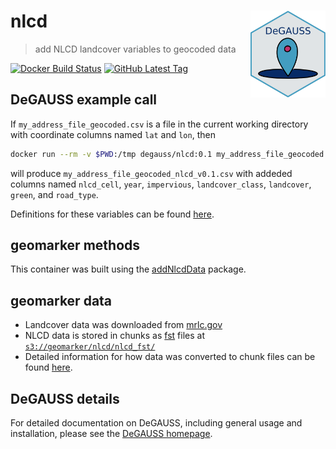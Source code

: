 # nlcd <a href='https://degauss-org.github.io/DeGAUSS/'> <img src='https://github.com/degauss-org/degauss_template/blob/master/DeGAUSS_hex.png' align='right' height='138.5' /></a>

> add NLCD landcover variables to geocoded data

[![Docker Build Status](https://img.shields.io/docker/automated/degauss/nlcd)](https://hub.docker.com/repository/docker/degauss/nlcd/tags)
[![GitHub Latest Tag](https://img.shields.io/github/v/tag/degauss-org/nlcd)](https://github.com/degauss-org/nlcd/releases)

## DeGAUSS example call

If `my_address_file_geocoded.csv` is a file in the current working directory with coordinate columns named `lat` and `lon`, then

```sh
docker run --rm -v $PWD:/tmp degauss/nlcd:0.1 my_address_file_geocoded.csv
```

will produce `my_address_file_geocoded_nlcd_v0.1.csv` with addeded columns named `nlcd_cell`, `year`, `impervious`,	`landcover_class`, `landcover`,	`green`, and `road_type`.

Definitions for these variables can be found [here](https://github.com/geomarker-io/addNlcdData#nlcd-data-details).

## geomarker methods

This container was built using the [addNlcdData](https://github.com/geomarker-io/addNlcdData) package.

## geomarker data

- Landcover data was downloaded from [mrlc.gov](mrlc.gov)
- NLCD data is stored in chunks as [fst](https://github.com/fstpackage/fst) files at [`s3://geomarker/nlcd/nlcd_fst/`](https://geomarker.s3.us-east-2.amazonaws.com/nlcd/nlcd_fst)
- Detailed information for how data was converted to chunk files can be found [here](https://github.com/geomarker-io/nlcd_raster_to_fst).

## DeGAUSS details

For detailed documentation on DeGAUSS, including general usage and installation, please see the [DeGAUSS homepage](https://degauss.org).
